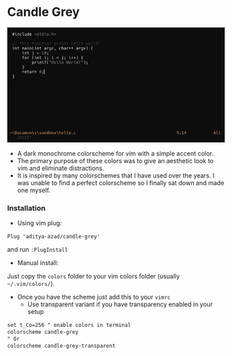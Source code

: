 # Candle Grey

![screenshot](screenshot.png)

- A dark monochrome colorscheme for vim with a simple accent color.
- The primary purpose of these colors was to give an aesthetic look to vim and eliminate distractions.
- It is inspired by many colorschemes that I have used over the years. I was unable to find a perfect colorscheme so I finally sat down and made one myself.

### Installation

- Using vim plug:

```vim
Plug 'aditya-azad/candle-grey'
```

and run `:PlugInstall`

- Manual install:

Just copy the `colors` folder to your vim colors folder (usually `~/.vim/colors/`).

- Once you have the scheme just add this to your `vimrc`
  - Use transparent variant if you have transparency enabled in your setup

```vim
set t_Co=256 " enable colors in terminal
colorscheme candle-grey
" Or
colorscheme candle-grey-transparent
```

